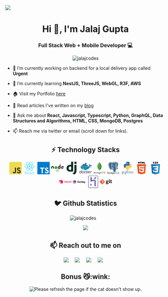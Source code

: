 ![](https://github.com/codewithjalaj/codewithjalaj/blob/master/my.svg)

<!--
**codewithjalaj/codewithjalaj** is a ✨ _special_ ✨ repository because its `README.md` (this file) appears on your GitHub profile.

Here are some ideas to get you started:

- 🔭 I’m currently working on ...
- 🌱 I’m currently learning ...
- 👯 I’m looking to collaborate on ...
- 🤔 I’m looking for help with ...
- 💬 Ask me about ...
- 📫 How to reach me: ...
- 😄 Pronouns: ...
- ⚡ Fun fact: ...
-->

<h1 align="center">Hi 👋, I'm Jalaj Gupta</h1>
<h3 align="center">Full Stack Web + Mobile Developer 💻</h3>

<p align="center"> <img src="https://camo.githubusercontent.com/dc2d0b48d6059978eff55d24142349883c54abb46ccc2adecbf22bf585e4fb86/68747470733a2f2f6b6f6d617265762e636f6d2f67687076632f3f757365726e616d653d68617273686373706572" alt="jalajcodes" /> </p>

- 🔭 I’m currently working on backend for a local delivery app called **Urgent** 

- 🌱 I’m currently learning **NestJS, ThreeJS, WebGL, R3F, AWS**

<!-- - 👨‍💻 Checkout some of my projects at [Github](https://github.com/jalajcodes?tab=repositories) -->

- 🏠 Visit my Portfolio [here](https://jalaj.codes/)

- 📝 Read articles I've written on my [blog](https://blog.jalaj.codes/)

- 💬 Ask me about **React, Javascript, Typescript, Python, GraphQL, Data Structures and Algorithms, HTML, CSS, MongoDB, Postgres**

- 📫 Reach me via twitter or email (scroll down for links).


<h2 align="center">⚡️ Technology Stacks</h2>
<p align="center">
   <img src="https://github.com/devicons/devicon/raw/master/icons/javascript/javascript-original.svg" alt="javascript" width="40" height="40"/>
   <img src="https://github.com/devicons/devicon/raw/master/icons/react/react-original-wordmark.svg" alt="react" width="40" height="40"/> 
   <img src="https://github.com/devicons/devicon/raw/master/icons/typescript/typescript-original.svg" alt="typescript" width="40" height="40"/>
   <img src="https://github.com/devicons/devicon/raw/master/icons/nodejs/nodejs-original-wordmark.svg" alt="css" width="40" height="40"/>
   <img src="https://github.com/devicons/devicon/raw/master/icons/django/django-plain.svg" alt="django" width="40" height="40"/> 
   <img src="https://github.com/devicons/devicon/raw/master/icons/docker/docker-original-wordmark.svg" alt="docker" width="40" height="40"/> 
   <img src="https://github.com/devicons/devicon/raw/master/icons/mongodb/mongodb-original-wordmark.svg" alt="mongodb" width="40" height="40"/> 
   <img src="https://github.com/devicons/devicon/raw/master/icons/postgresql/postgresql-original-wordmark.svg" alt="mysql" width="40" height="40"/>  
   <img src="https://github.com/devicons/devicon/raw/master/icons/python/python-original-wordmark.svg" alt="python" width="40" height="40"/>  
   <img src="https://github.com/devicons/devicon/raw/master/icons/html5/html5-original-wordmark.svg" alt="html" width="40" height="40"/>
   <img src="https://github.com/devicons/devicon/raw/master/icons/css3/css3-original-wordmark.svg" alt="css" width="40" height="40"/>
   <img src="https://github.com/devicons/devicon/raw/master/icons/nestjs/nestjs-plain-wordmark.svg" alt="nestjs" width="40" height="40"/>
   <img src="https://github.com/devicons/devicon/raw/master/icons/gatsby/gatsby-original-wordmark.svg" alt="java" width="40" height="40"/>
   <img src="https://github.com/devicons/devicon/raw/master/icons/heroku/heroku-original.svg" alt="heroku" width="40" height="40"/><img src="https://github.com/devicons/devicon/raw/master/icons/git/git-original-wordmark.svg" alt="git" width="40" height="40"/>
</p>

<h2 align="center">🐦 Github Statistics </h2>
<p align="center">
<img src="https://github-readme-stats.vercel.app/api?username=jalajcodes&layout=compact&hide=html&theme=jolly" alt="jalajcodes" />&nbsp;&nbsp;&nbsp;&nbsp;
</p>
<p align="center">
  <img src="https://github-readme-streak-stats.herokuapp.com/?user=jalajcodes&layout=compact" />
</p>

<h2 align="center">📫 Reach out to me on</h2>
<p align="center">
   <a target="_blank"href="https://twitter.com/jalajcodes"><img src="https://img.shields.io/badge/twitter-%231DA1F2.svg?&style=for-the-badge&logo=twitter&logoColor=white" /></a>&nbsp;&nbsp;&nbsp;&nbsp;
  <a href="mailto:jalaj799@gmail.com?subject=Hello%20Jalaj,%20From%20Github"><img src="https://img.shields.io/badge/gmail-%23D14836.svg?&style=for-the-badge&logo=gmail&logoColor=white" /></a>&nbsp;&nbsp;&nbsp;&nbsp;
  <a target="_blank"href="https://www.linkedin.com/in/jalajgupta"><img src="https://img.shields.io/badge/linkedin-%230077B5.svg?&style=for-the-badge&logo=linkedin&logoColor=white" /></a>&nbsp;&nbsp;&nbsp;&nbsp;
  <a href="https://www.instagram.com/jalajcodes/"><img src="https://img.shields.io/badge/instagram-%23D14836.svg?&style=for-the-badge&logo=instagram&logoColor=pink" /></a>&nbsp;&nbsp;&nbsp;&nbsp;
</p>

<h2 align="center">Bonus  😼:wink:</h2>
<p align="center">
<img src='https://placekitten.com/200' title="Kitten" alt="Please refresh the page if the cat doesn't show up." height="400">
</p>
